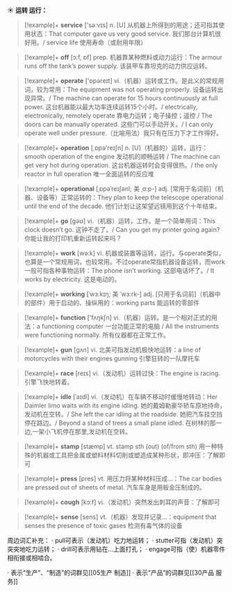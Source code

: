 ☀ <span class="category">**运转 运行：**</span>
>[!example]+ <span class="vocabulary">**service**</span> ['sə:vɪs] 
> <span class="definition">n. [U] 从机器上所得到的用途；还可指其使用状态：</span>That computer gave us very good service. 我们那台计算机很好用。/ service life 使用寿命（或耐用年限）

>[!example]+ <span class="vocabulary">**off**</span> [ɔ:f, ɒf] 
> <span class="definition">prep. 机器靠某种燃料或动力运行：</span>The armour runs off the tank’s power supply. 该装甲车靠坦克的动力供应运转。

>[!example]+ <span class="vocabulary">**operate**</span> ['ɒpəreɪt] 
> <span class="definition">vi.（机器）运转或工作。是此义的常规用词，较为常用：</span>The equipment was not operating properly. 设备运转出现异常。/ The machine can operate for 15 hours continuously at full power. 这台机器能以最大功率连续运转15个小时。/ electrically, electronically, remotely operate 靠电力运转；电子操控；遥控 / The doors can be manually operated. 这些门可以手动开关。/ I can only operate well under pressure.（比喻用法）我只有在压力下才工作得好。

>[!example]+ <span class="vocabulary">**operation**</span> [͵ɒpə'reɪʃn] 
> <span class="definition">n. [U]（机器的）运转，运行：</span>smooth operation of the engine 发动机的顺畅运转 / The machine can get very hot during operation. 这台机器运转时会变得很热。/ the only reactor in full operation 唯一全面运转的反应堆
           
>[!example]+ <span class="vocabulary">**operational**</span> [ˌɒpəˈreɪʃənl; 美 ˌɑ:p-]
> <span class="definition">adj. [常用于名词前]（机器、设备等）正常运转的：</span>They plan to keep the telescope operational until the end of the decade. 他们计划让这架望远镜用到这个十年结束。

>[!example]+ <span class="vocabulary">**go**</span> [ɡəʊ] 
> <span class="definition">vi.（机器）运转，工作。是一个简单用词：</span>This clock doesn’t go. 这钟不走了。/ Can you get my printer going again? 你能让我的打印机重新运转起来吗？

>[!example]+ <span class="vocabulary">**work**</span> [wə:k] 
> <span class="definition">vi. 机器或装置等运转，运行。与operate类似，也算是一个常规用词，也较常用。不过operate常指机器设备运转，而work一般可指各种事物运转：</span>The phone isn’t working. 这部电话坏了。/ It works by electricity. 这是电动的。
           
>[!example]+ <span class="vocabulary">**working**</span> [ˈwɜ:kɪŋ; 美 ˈwɜ:rk-]
> <span class="definition">adj. [只用于名词前]（机器中的部件）用于启动的、操纵用的：</span>working parts 能运转的零部件

>[!example]+ <span class="vocabulary">**function**</span> ['fʌŋkʃn] 
> <span class="definition">vi.（机器）运转。是一个相对正式的用法：</span>a functioning computer 一台功能正常的电脑 / All the instruments were functioning normally. 所有仪器都在正常工作。

>[!example]+ <span class="vocabulary">**gun**</span> [ɡʌn] 
> <span class="definition">vi. 北美可指发动机极快地运转：</span>a line of motorcycles with their engines gunning 引擎狂转的一队摩托车

>[!example]+ <span class="vocabulary">**race**</span> [reɪs] 
> <span class="definition">vi.（发动机）运转过快：</span>The engine is racing. 引擎飞快地转着。
           
>[!example]+ <span class="vocabulary">**idle**</span> [ˈaɪdl]
> <span class="definition">vi.（发动机）在车辆不移动时缓慢地转动：</span>Her Daimler limo waits with its engine idling. 她的戴姆勒豪华轿车原地待命，发动机在空转。/ She left the car idling at the roadside. 她把汽车挂空挡停在路边。/ Beyond a stand of trees a small plane idled. 在树林的那一边,一架小飞机停在那里,发动机在空转。

>[!example]+ <span class="vocabulary">**stamp**</span> [stæmp] 
> <span class="definition">vt. stamp sth (out) (of/from sth) 用一种特殊的机器或工具把金属或塑料材料切削或塑造成某种形状，即冲压：</span>了解即可

>[!example]+ <span class="vocabulary">**press**</span> [pres] 
> <span class="definition">vt. 用压力将某种材料压成…：</span>The car bodies are pressed out of sheets of metal. 汽车车身是用板金压制成的。

>[!example]+ <span class="vocabulary">**cough**</span> [kɔ:f] 
> <span class="definition">vi.（发动机）突然发出刺耳的声音：</span>了解即可 

>[!example]+ <span class="vocabulary">**sense**</span> [sens] 
> <span class="definition">vt.（机器）发现并记录…：</span>equipment that senses the presence of toxic gases 检测有毒气体的设备

周边词汇补充：
· pull可表示（发动机）吃力地运转；
· stutter可指（发动机）突突突地吃力运转；
· drill可表示用钻在…上面打孔；
· engage可指（使）机器零件相衔接或相啮合。

· 表示“生产”、“制造”的词群见[[05生产 制造]]
· 表示“产品”的词群见[[30产品 服务]]
